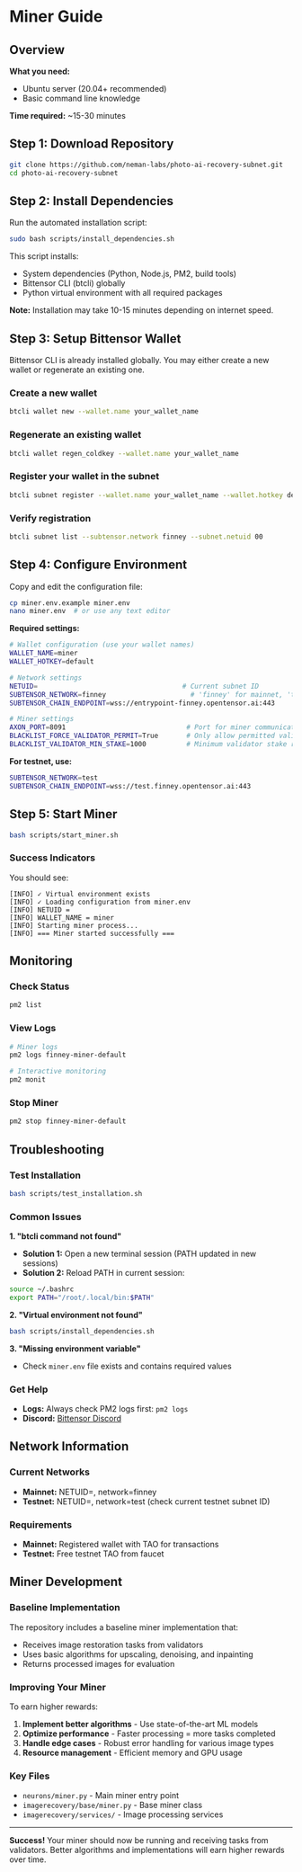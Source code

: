 # Miner Guide

## Overview

**What you need:**
- Ubuntu server (20.04+ recommended)
- Basic command line knowledge

**Time required:** ~15-30 minutes

## Step 1: Download Repository

```bash
git clone https://github.com/neman-labs/photo-ai-recovery-subnet.git
cd photo-ai-recovery-subnet
```

## Step 2: Install Dependencies

Run the automated installation script:

```bash
sudo bash scripts/install_dependencies.sh
```

This script installs:
- System dependencies (Python, Node.js, PM2, build tools)
- Bittensor CLI (btcli) globally
- Python virtual environment with all required packages

**Note:** Installation may take 10-15 minutes depending on internet speed.

## Step 3: Setup Bittensor Wallet

Bittensor CLI is already installed globally. You may either create a new wallet or regenerate an existing one.

### Create a new wallet
```bash
btcli wallet new --wallet.name your_wallet_name
```

### Regenerate an existing wallet
```bash
btcli wallet regen_coldkey --wallet.name your_wallet_name
```

### Register your wallet in the subnet
```bash
btcli subnet register --wallet.name your_wallet_name --wallet.hotkey default --subtensor.network finney --subnet.netuid 00
```

### Verify registration
```bash
btcli subnet list --subtensor.network finney --subnet.netuid 00
```


## Step 4: Configure Environment

Copy and edit the configuration file:

```bash
cp miner.env.example miner.env
nano miner.env  # or use any text editor
```

**Required settings:**
```bash
# Wallet configuration (use your wallet names)
WALLET_NAME=miner
WALLET_HOTKEY=default

# Network settings
NETUID=                                    # Current subnet ID
SUBTENSOR_NETWORK=finney                     # 'finney' for mainnet, 'test' for testnet
SUBTENSOR_CHAIN_ENDPOINT=wss://entrypoint-finney.opentensor.ai:443

# Miner settings
AXON_PORT=8091                              # Port for miner communication
BLACKLIST_FORCE_VALIDATOR_PERMIT=True       # Only allow permitted validators
BLACKLIST_VALIDATOR_MIN_STAKE=1000          # Minimum validator stake required
```

**For testnet, use:**
```bash
SUBTENSOR_NETWORK=test
SUBTENSOR_CHAIN_ENDPOINT=wss://test.finney.opentensor.ai:443
```

## Step 5: Start Miner

```bash
bash scripts/start_miner.sh
```

### Success Indicators

You should see:
```
[INFO] ✓ Virtual environment exists  
[INFO] ✓ Loading configuration from miner.env
[INFO] NETUID = 
[INFO] WALLET_NAME = miner
[INFO] Starting miner process...
[INFO] === Miner started successfully ===
```

## Monitoring

### Check Status
```bash
pm2 list
```

### View Logs
```bash
# Miner logs
pm2 logs finney-miner-default

# Interactive monitoring
pm2 monit
```

### Stop Miner
```bash
pm2 stop finney-miner-default
```

## Troubleshooting

### Test Installation
```bash
bash scripts/test_installation.sh
```

### Common Issues

**1. "btcli command not found"**
- **Solution 1:** Open a new terminal session (PATH updated in new sessions)
- **Solution 2:** Reload PATH in current session:
```bash
source ~/.bashrc
export PATH="/root/.local/bin:$PATH"
```

**2. "Virtual environment not found"**
```bash
bash scripts/install_dependencies.sh
```

**3. "Missing environment variable"**
- Check `miner.env` file exists and contains required values


### Get Help

- **Logs:** Always check PM2 logs first: `pm2 logs`
- **Discord:** [Bittensor Discord](https://discord.com/channels/xxxxx)

## Network Information

### Current Networks
- **Mainnet:** NETUID=, network=finney
- **Testnet:** NETUID=, network=test (check current testnet subnet ID)

### Requirements
- **Mainnet:** Registered wallet with TAO for transactions
- **Testnet:** Free testnet TAO from faucet

## Miner Development

### Baseline Implementation
The repository includes a baseline miner implementation that:
- Receives image restoration tasks from validators
- Uses basic algorithms for upscaling, denoising, and inpainting
- Returns processed images for evaluation

### Improving Your Miner
To earn higher rewards:
1. **Implement better algorithms** - Use state-of-the-art ML models
2. **Optimize performance** - Faster processing = more tasks completed
3. **Handle edge cases** - Robust error handling for various image types
4. **Resource management** - Efficient memory and GPU usage

### Key Files
- `neurons/miner.py` - Main miner entry point
- `imagerecovery/base/miner.py` - Base miner class
- `imagerecovery/services/` - Image processing services

---

**Success!** Your miner should now be running and receiving tasks from validators. Better algorithms and implementations will earn higher rewards over time.
